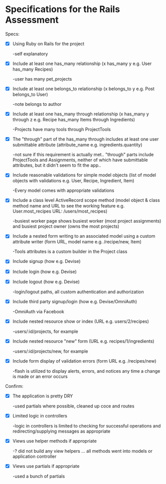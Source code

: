 # Specifications for the Rails Assessment

Specs:
- [x] Using Ruby on Rails for the project

  -self explanatory

- [x] Include at least one has_many relationship (x has_many y e.g. User has_many Recipes)

    -user has many pet_projects

- [x] Include at least one belongs_to relationship (x belongs_to y e.g. Post belongs_to User)

    -note belongs to author

- [x] Include at least one has_many through relationship (x has_many y through z e.g. Recipe has_many Items through Ingredients)

    -Projects have many tools through ProjectTools

- [x] The "through" part of the has_many through includes at least one user submittable attribute (attribute_name e.g. ingredients.quantity)

    -not sure if this requirement is actually met.. "through" parts include ProjectTools and Assignments, neither of which have submittable attributes, but it didn't seem to fit the app..

- [x] Include reasonable validations for simple model objects (list of model objects with validations e.g. User, Recipe, Ingredient, Item)

    -Every model comes with appropriate validations

- [x] Include a class level ActiveRecord scope method (model object & class method name and URL to see the working feature e.g. User.most_recipes URL: /users/most_recipes)

    -busiest worker page shows busiest worker (most project assignments) and busiest project owner (owns the most projects)

- [x] Include a nested form writing to an associated model using a custom attribute writer (form URL, model name e.g. /recipe/new, Item)

    -Tools attributes is a custom builder in the Project class

- [x] Include signup (how e.g. Devise)
- [x] Include login (how e.g. Devise)
- [x] Include logout (how e.g. Devise)

    -login/logout paths, all custom authentication and authorization

- [x] Include third party signup/login (how e.g. Devise/OmniAuth)

    -OmniAuth via Facebook

- [x] Include nested resource show or index (URL e.g. users/2/recipes)

    -users/:id/projects, for example

- [x] Include nested resource "new" form (URL e.g. recipes/1/ingredients)

    -users/:id/projects/new, for example

- [x] Include form display of validation errors (form URL e.g. /recipes/new)

    -flash is utilized to display alerts, errors, and notices any time a change is made or an error occurs

Confirm:
- [x] The application is pretty DRY

    -used partials where possible, cleaned up coce and routes
- [x] Limited logic in controllers

    -logic in controllers is limited to checking for successful operations and redirecting/supplying messages as appropriate
- [x] Views use helper methods if appropriate

    -? did not build any view helpers ... all methods went into models or application controller
- [x] Views use partials if appropriate

    -used a bunch of partials

